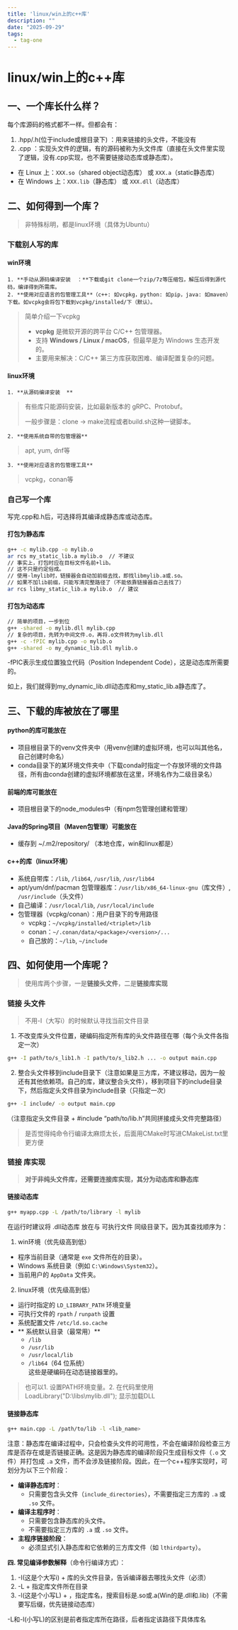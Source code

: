 ```yaml
---
title: 'linux/win上的c++库'
description: ""
date: "2025-09-29"
tags:
  - tag-one
---
```


# linux/win上的c++库


## 一、一个库长什么样？
每个库源码的格式都不一样。但都会有：

1. .hpp/.h(位于include或根目录下)  ：用来链接的头文件，不能没有
2. .cpp  ：实现头文件的逻辑，有的源码被称为头文件库（直接在头文件里实现了逻辑，没有.cpp实现，也不需要链接动态库或静态库）。
+ 在 Linux 上：`XXX.so`（shared object动态库） 或 `XXX.a`（static静态库）
+ 在 Windows 上：`XXX.lib`（静态库） 或 `XXX.dll`（动态库）

## 二、如何得到一个库？
> 非特殊标明，都是linux环境（具体为Ubuntu）
>

### 下载别人写的库
#### win环境
    1. **手动从源码编译安装  ：**下载或git clone一个zip/7z等压缩包，解压后得到源代码，编译得到所需库。
    2. **使用对应语言的包管理工具**（c++: 如vcpkg，python: 如pip，java: 如maven）下载。如vcpkg会将包下载到vcpkg/installed/下（默认）。

> 简单介绍一下vcpkg
>
> + **vcpkg** 是微软开源的跨平台 C/C++ 包管理器。
> + 支持 **Windows / Linux / macOS**，但最早是为 Windows 生态开发的。
> + 主要用来解决：C/C++ 第三方库获取困难、编译配置复杂的问题。
>

#### linux环境
    1. **从源码编译安装  **

>  有些库只能源码安装，比如最新版本的 gRPC、Protobuf。  
>
> 一般步骤是：clone -> make流程或者build.sh这种一键脚本。
>

    2. **使用系统自带的包管理器**  

> apt, yum, dnf等
>

    3. **使用对应语言的包管理工具**

> vcpkg，conan等
>

### 自己写一个库
写完.cpp和.h后，可选择将其编译成静态库或动态库。

#### 打包为静态库
```bash
g++ -c mylib.cpp -o mylib.o
ar rcs my_static_lib.a mylib.o  // 不建议
// 事实上，打包时应在目标文件名前+lib。
// 这不只是约定俗成。
// 使用-lmylib时，链接器会自动加前缀去找，即找libmylib.a或.so。
// 如果不加lib前缀，只能写清完整路径了（不能依靠链接器自己去找了）
ar rcs libmy_static_lib.a mylib.o  // 建议
```

#### 打包为动态库
```bash
// 简单的项目，一步到位
g++ -shared -o mylib.dll mylib.cpp  
// 复杂的项目，先转为中间文件.o，再将.o文件转为mylib.dll
g++ -c -fPIC mylib.cpp -o mylib.o
g++ -shared -o my_dynamic_lib.dll mylib.o
```

-fPIC表示生成位置独立代码（Position Independent Code），这是动态库所需要的。

如上，我们就得到my_dynamic_lib.dll动态库和my_static_lib.a静态库了。

## 三、下载的库被放在了哪里
#### python的库可能放在
+ 项目根目录下的venv文件夹中（用venv创建的虚拟环境，也可以叫其他名，自己创建时命名）
+ conda目录下的某环境文件夹中（下载conda时指定一个存放环境的文件路径，所有由conda创建的虚拟环境都放在这里，环境名作为二级目录名）

#### 前端的库可能放在
+ 项目根目录下的node_modules中（有npm包管理创建和管理）

#### Java的Spring项目（Maven包管理）可能放在
+ 缓存到 ~/.m2/repository/    （本地仓库，win和linux都是）

#### c++的库（linux环境）
+ 系统自带库：`/lib`, `/lib64`, `/usr/lib`, `/usr/lib64`
+  apt/yum/dnf/pacman 包管理器库：`/usr/lib/x86_64-linux-gnu`（库文件）, `/usr/include`（头文件）
+ 自己编译：`/usr/local/lib`, `/usr/local/include`
+ 包管理器（vcpkg/conan）：用户目录下的专用路径
    - vcpkg：`~/vcpkg/installed/<triplet>/lib`
    - conan：`~/.conan/data/<package>/<version>/...`
    - 自己放的：`~/lib`, `~/include`

## 四、如何使用一个库呢？
> 使用库两个步骤，一是**链接头文件**，二是**链接库实现**
>

### 链接 头文件
> 不用-I（大写i）的时候默认寻找当前文件目录
>

1. 不改变库头文件位置，硬编码指定所有库的头文件路径在哪（每个头文件各指定一次）

```bash
g++ -I path/to/s_lib1.h -I path/to/s_lib2.h ... -o output main.cpp
```

2. 整合头文件移到include目录下（注意如果是三方库，不建议移动，因为一般还有其他依赖项。自己的库，建议整合头文件），移到项目下的include目录下，然后指定头文件目录为include目录（只指定一次）

```bash
g++ -I include/ -o output main.cpp
```

（注意指定头文件目录 + #include “path/to/lib.h”共同拼接成头文件完整路径）

> 是否觉得纯命令行编译太麻烦太长，后面用CMake时写进CMakeList.txt里更方便
>

### 链接 库实现
> **对于非纯头文件库，还需要连接库实现，其分为动态库和静态库**
>

#### 链接动态库
```bash
g++ myapp.cpp -L /path/to/library -l mylib
```

在运行时建议将 .dll动态库 放在与 可执行文件 同级目录下。因为其查找顺序为：

1. win环境（优先级高到低）
+ 程序当前目录（通常是 `exe` 文件所在的目录）。
+ Windows 系统目录（例如 `C:\Windows\System32`）。
+ 当前用户的 `AppData` 文件夹。
2. linux环境（优先级高到低）
+  运行时指定的 `LD_LIBRARY_PATH` 环境变量  
+  可执行文件的 `rpath` / `runpath` 设置  
+  系统配置文件 `/etc/ld.so.cache`
+ ** 系统默认目录（最常用）**
    - `/lib`
    - `/usr/lib`
    - `/usr/local/lib`
    - `/lib64`（64 位系统）  
这些是硬编码在动态链接器里的。

> 也可以1. 设置PATH环境变量。2. 在代码里使用LoadLibrary("D:\libs\mylib.dll"); 显示加载DLL
>

#### 链接静态库
```bash
g++ main.cpp -L /path/to/lib -l <lib_name>
```

注意：静态库在编译过程中，只会检查头文件的可用性，不会在编译阶段检查三方库是否存在或是否链接正确。这是因为静态库的编译阶段只生成目标文件（`.o` 文件）并打包成 `.a` 文件，而不会涉及链接阶段。因此，在一个c++程序实现时，可划分为以下三个阶段：

+ **编译静态库时**：
    - 只需要包含头文件（`include_directories`），不需要指定三方库的 `.a` 或 `.so` 文件。
+ **编译主程序时**：
    - 只需要包含静态库的头文件。
    - 不需要指定三方库的 `.a` 或 `.so` 文件。
+ **主程序链接阶段**：
    - 必须显式引入静态库和它依赖的三方库文件（如 `lthirdparty`）。



**四. 常见编译参数解释**（命令行编译方式）：

1. -I(这是个大写i) + 库的头文件目录，告诉编译器去哪找头文件（必须）
2. -L + 指定库文件所在目录
3. -l(这是个小写L) + ，指定库名，搜索目标是.so或.a(Win的是.dll和.lib)（不需要写后缀，优先链接动态库）

-L和-l(小写L)的区别是前者指定库所在路径，后者指定该路径下具体库名

